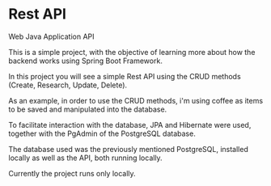 # Rest API
Web Java Application API

This is a simple project, with the objective of learning more about how the backend works using Spring Boot Framework.

In this project you will see a simple Rest API using the CRUD methods (Create, Research, Update, Delete).

As an example, in order to use the CRUD methods, i'm using coffee as items to be saved and manipulated into the database.

To facilitate interaction with the database, JPA and Hibernate were used, together with the PgAdmin of the PostgreSQL database.

The database used was the previously mentioned PostgreSQL, installed locally as well as the API, both running locally.

Currently the project runs only locally.
